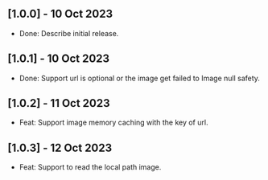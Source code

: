 ## [1.0.0] - 10 Oct 2023

* Done: Describe initial release.

## [1.0.1] - 10 Oct 2023

* Done: Support url is optional or the image get failed to Image null safety.

## [1.0.2] - 11 Oct 2023

* Feat: Support image memory caching with the key of url.

## [1.0.3] - 12 Oct 2023

* Feat: Support to read the local path image.

